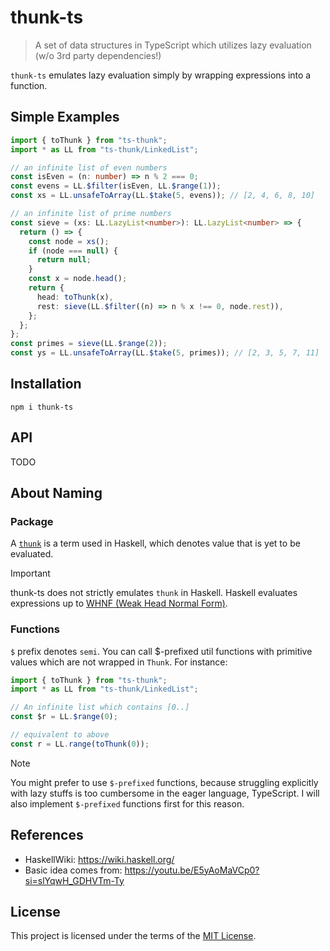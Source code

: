 # thunk-ts

> A set of data structures in TypeScript which utilizes lazy evaluation (w/o 3rd party dependencies!)

`thunk-ts` emulates lazy evaluation simply by wrapping expressions into a function.

## Simple Examples

```ts
import { toThunk } from "ts-thunk";
import * as LL from "ts-thunk/LinkedList";

// an infinite list of even numbers
const isEven = (n: number) => n % 2 === 0;
const evens = LL.$filter(isEven, LL.$range(1));
const xs = LL.unsafeToArray(LL.$take(5, evens)); // [2, 4, 6, 8, 10]

// an infinite list of prime numbers
const sieve = (xs: LL.LazyList<number>): LL.LazyList<number> => {
  return () => {
    const node = xs();
    if (node === null) {
      return null;
    }
    const x = node.head();
    return {
      head: toThunk(x),
      rest: sieve(LL.$filter((n) => n % x !== 0, node.rest)),
    };
  };
};
const primes = sieve(LL.$range(2));
const ys = LL.unsafeToArray(LL.$take(5, primes)); // [2, 3, 5, 7, 11]
```

## Installation

```console
npm i thunk-ts
```

## API

TODO

## About Naming

### Package

A [`thunk`](https://wiki.haskell.org/Thunk) is a term used in Haskell, which denotes value that is yet to be evaluated.

> [!IMPORTANT]
> thunk-ts does not strictly emulates `thunk` in Haskell. Haskell evaluates expressions up to [WHNF (Weak Head Normal Form)](https://wiki.haskell.org/Weak_head_normal_form).

### Functions

`$` prefix denotes `semi`. You can call $-prefixed util functions with primitive values which are not wrapped in `Thunk`. For instance:

```ts
import { toThunk } from "ts-thunk";
import * as LL from "ts-thunk/LinkedList";

// An infinite list which contains [0..]
const $r = LL.$range(0);

// equivalent to above
const r = LL.range(toThunk(0));
```

> [!NOTE]
> You might prefer to use `$-prefixed` functions, because struggling explicitly with lazy stuffs is too cumbersome in the eager language, TypeScript. I will also implement `$-prefixed` functions first for this reason.

## References

- HaskellWiki: https://wiki.haskell.org/
- Basic idea comes from: https://youtu.be/E5yAoMaVCp0?si=slYqwH_GDHVTm-Ty

## License

This project is licensed under the terms of the [MIT License](LICENSE).
